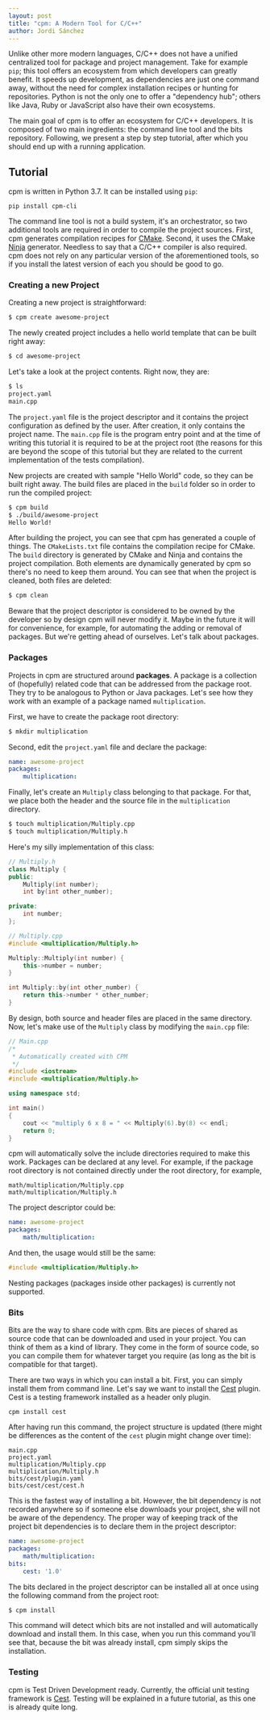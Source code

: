 ```yaml
---
layout: post
title: "cpm: A Modern Tool for C/C++"
author: Jordi Sánchez
---
```

Unlike other more modern languages, C/C++ does not have a unified centralized tool for package and project management. Take for example `pip`; this tool offers an ecosystem from which developers can greatly benefit. It speeds up development, as dependencies are just one command away, without the need for complex installation recipes or hunting for repositories. Python is not the only one to offer a "dependency hub"; others like Java, Ruby or JavaScript also have their own ecosystems.

The main goal of cpm is to offer an ecosystem for C/C++ developers. It is composed of two main ingredients: the command line tool and the bits repository. Following, we present a step by step tutorial, after which you should end up with a running application.

## Tutorial

cpm is written in Python 3.7. It can be installed using `pip`:

```
pip install cpm-cli
```

The command line tool is not a build system, it's an orchestrator, so two additional tools are required in order to compile the project sources. First, cpm generates compilation recipes for <a href="https://cmake.org" target="_blank" rel="noopener">CMake</a>. Second, it uses the CMake <a href="https://ninja-build.org" target="_blank" rel="noopener">Ninja</a> generator. Needless to say that a C/C++ compiler is also required. cpm does not rely on any particular version of the aforementioned tools, so if you install the latest version of each you should be good to go.

### Creating a new Project

Creating a new project is straightforward:

```bash
$ cpm create awesome-project
```

The newly created project includes a hello world template that can be built right away:

```bash
$ cd awesome-project
```

Let's take a look at the project contents. Right now, they are:

```bash
$ ls
project.yaml
main.cpp
```

The `project.yaml` file is the project descriptor and it contains the project configuration as defined by the user. After creation, it only contains the project name. The `main.cpp` file is the program entry point and at the time of writing this tutorial it is required to be at the project root (the reasons for this are beyond the scope of this tutorial but they are related to the current implementation of the tests compilation).

New projects are created with sample "Hello World" code, so they can be built right away. The build files are placed in the `build` folder so in order to run the compiled project:

```bash
$ cpm build
$ ./build/awesome-project
Hello World!
```

After building the project, you can see that cpm has generated a couple of things. The `CMakeLists.txt` file contains the compilation recipe for CMake. The `build` directory is generated by CMake and Ninja and contains the project compilation. Both elements are dynamically generated by cpm so there's no need to keep them around. You can see that when the project is cleaned, both files are deleted:

```bash
$ cpm clean
```

Beware that the project descriptor is considered to be owned by the developer so by design cpm will never modify it. Maybe in the future it will for convenience, for example, for automating the adding or removal of packages. But we're getting ahead of ourselves. Let's talk about packages.

### Packages

Projects in cpm are structured around <strong>packages</strong>. A package is a collection of (hopefully) related code that can be addressed from the package root. They try to be analogous to Python or Java packages. Let's see how they work with an example of a package named `multiplication`.

First, we have to create the package root directory:

```bash
$ mkdir multiplication
```

Second, edit the `project.yaml` file and declare the package:

```yaml
name: awesome-project
packages:
    multiplication:
```

Finally, let's create an `Multiply` class belonging to that package. For that, we place both the header and the source file in the `multiplication` directory.

```bash
$ touch multiplication/Multiply.cpp
$ touch multiplication/Multiply.h
```

Here's my silly implementation of this class:

```cpp
// Multiply.h
class Multiply {
public:
    Multiply(int number);
    int by(int other_number);

private:
    int number;
};
```

```cpp
// Multiply.cpp
#include <multiplication/Multiply.h>

Multiply::Multiply(int number) {
    this->number = number;
}

int Multiply::by(int other_number) {
    return this->number * other_number;
}
```

By design, both source and header files are placed in the same directory. Now, let's make use of the `Multiply` class by modifying the `main.cpp` file:

```cpp
// Main.cpp
/*
 * Automatically created with CPM
 */
#include <iostream>
#include <multiplication/Multiply.h>

using namespace std;

int main()
{
    cout << "multiply 6 x 8 = " << Multiply(6).by(8) << endl;
    return 0;
}
```

cpm will automatically solve the include directories required to make this work. Packages can be declared at any level. For example, if the package root directory is not contained directly under the root directory, for example, 

```
math/multiplication/Multiply.cpp
math/multiplication/Multiply.h
```

The project descriptor could be:

```yaml
name: awesome-project
packages:
    math/multiplication:
```

And then, the usage would still be the same:

```cpp
#include <multiplication/Multiply.h>
```

Nesting packages (packages inside other packages) is currently not supported.

### Bits

Bits are the way to share code with cpm. Bits are pieces of shared as source code that can be downloaded and used in your project. You can think of them as a kind of library. They come in the form of source code, so you can compile them for whatever target you require (as long as the bit is compatible for that target).

There are two ways in which you can install a bit. First, you can simply install them from command line. Let's say we want to install the <a href="https://cestframework.com/" rel="noopener" target="_blank">Cest</a> plugin. Cest is a testing framework installed as a header only plugin.

```
cpm install cest
```

After having run this command, the project structure is updated (there might be differences as the content of the `cest` plugin might change over time):

```
main.cpp
project.yaml
multiplication/Multiply.cpp
multiplication/Multiply.h
bits/cest/plugin.yaml
bits/cest/cest/cest.h
```

This is the fastest way of installing a bit. However, the bit dependency is not recorded anywhere so if someone else downloads your project, she will not be aware of the dependency. The proper way of keeping track of the project bit dependencies is to declare them in the project descriptor:

```yaml
name: awesome-project
packages:
    math/multiplication:
bits:
    cest: '1.0'
```

The bits declared in the project descriptor can be installed all at once using the following command from the project root:

```bash
$ cpm install
```

This command will detect which bits are not installed and will automatically download and install them. In this case, when you run this command you'll see that, because the bit was already install, cpm simply skips the installation.

### Testing

cpm is Test Driven Development ready. Currently, the official unit testing framework is <a href="https://cestframework.com/" rel="noopener" target="_blank">Cest</a>. Testing will be explained in a future tutorial, as this one is already quite long.

